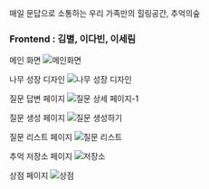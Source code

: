 매일 문답으로 소통하는 우리 가족만의 힐링공간, 추억의숲

### Frontend : 김별, 이다빈, 이세림

메인 화면
![메인화면](https://github.com/user-attachments/assets/ce02efea-f51b-4f4f-a4b5-809daa07766f)

나무 성장 디자인
![나무 성장 디자인](https://github.com/user-attachments/assets/014e0d16-8737-44cb-9a7b-2c981a6a7114)

질문 답변 페이지
![질문 상세 페이지-1](https://github.com/user-attachments/assets/a481f10e-6b37-4579-84e3-3af87de818bf)

질문 생성 페이지
![질문 생성하기](https://github.com/user-attachments/assets/e44ac4af-820a-43d5-971d-237e0a4cfc2f)

질문 리스트 페이지
![질문 리스트](https://github.com/user-attachments/assets/df983864-f760-4604-a7d3-235ac72a69ba)

추억 저장소 페이지
![저장소](https://github.com/user-attachments/assets/83ccd3fb-73c3-4c02-836c-a102a1c824ce)

상점 페이지
![상점](https://github.com/user-attachments/assets/6d7893ed-1417-48f2-9921-087f8ea85de8)
